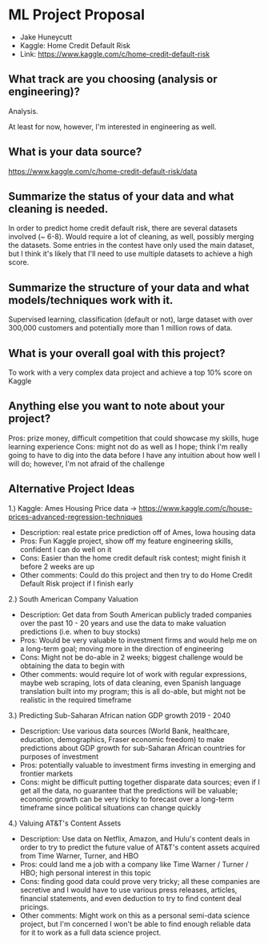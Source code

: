 # ML Project Proposal
- Jake Huneycutt
- Kaggle: Home Credit Default Risk
- Link: https://www.kaggle.com/c/home-credit-default-risk

## What track are you choosing (analysis or engineering)?
Analysis. 

At least for now, however, I'm interested in engineering as well. 

## What is your data source?
https://www.kaggle.com/c/home-credit-default-risk/data

## Summarize the status of your data and what cleaning is needed.
In order to predict home credit default risk, there are several datasets involved (~ 6-8). Would require a lot of cleaning, as well, possibly merging the datasets. Some entries in the contest have only used the main dataset, but I think it's likely that I'll need to use multiple datasets to achieve a high score. 

## Summarize the structure of your data and what models/techniques work with it.
Supervised learning, classification (default or not), large dataset with over 300,000 customers and potentially more than 1 million rows of data. 

## What is your overall goal with this project?
To work with a very complex data project and achieve a top 10% score on Kaggle

## Anything else you want to note about your project?
Pros: prize money, difficult competition that could showcase my skills, huge learning experience
Cons: might not do as well as I hope; think I'm really going to have to dig into the data before I have any intuition about how well I will do; however, I'm not afraid of the challenge

## Alternative Project Ideas
1.) Kaggle: Ames Housing Price data -> https://www.kaggle.com/c/house-prices-advanced-regression-techniques
* Description: real estate price prediction off of Ames, Iowa housing data
* Pros: Fun Kaggle project, show off my feature engineering skills, confident I can do well on it
* Cons: Easier than the home credit default risk contest; might finish it before 2 weeks are up
* Other comments: Could do this project and then try to do Home Credit Default Risk project if I finish early

2.) South American Company Valuation
* Description: Get data from South American publicly traded companies over the past 10 - 20 years and use the data to make valuation predictions (i.e. when to buy stocks)
* Pros: Would be very valuable to investment firms and would help me on a long-term goal; moving more in the direction of engineering
* Cons: Might not be do-able in 2 weeks; biggest challenge would be obtaining the data to begin with
* Other comments: would require lot of work with regular expressions, maybe web scraping, lots of data cleaning, even Spanish language translation built into my program; this is all do-able, but might not be realistic in the required timeframe

3.) Predicting Sub-Saharan African nation GDP growth 2019 - 2040 
* Description: Use various data sources (World Bank, healthcare, education, demographics, Fraser economic freedom) to make predictions about GDP growth for sub-Saharan African countries for purposes of investment
* Pros: potentially valuable to investment firms investing in emerging and frontier markets
* Cons: might be difficult putting together disparate data sources; even if I get all the data, no guarantee that the predictions will be valuable; economic growth can be very tricky to forecast over a long-term timeframe since political situations can change quickly

4.) Valuing AT&T's Content Assets
* Description: Use data on Netflix, Amazon, and Hulu's content deals in order to try to predict the future value of AT&T's content assets acquired from Time Warner, Turner, and HBO
* Pros: could land me a job with a company like Time Warner / Turner / HBO; high personal interest in this topic
* Cons: finding good data could prove very tricky; all these companies are secretive and I would have to use various press releases, articles, financial statements, and even deduction to try to find content deal pricings. 
* Other comments: Might work on this as a personal semi-data science project, but I'm concerned I won't be able to find enough reliable data for it to work as a full data science project.
